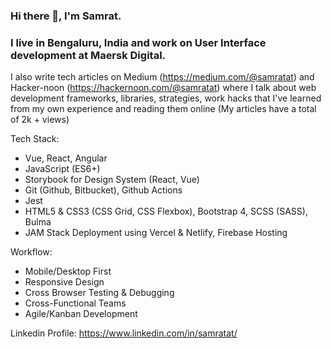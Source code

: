 ### Hi there 👋, I'm Samrat. 
### I live in Bengaluru, India and work on User Interface development at Maersk Digital.

I also write tech articles on Medium (https://medium.com/@samratat) and Hacker-noon (https://hackernoon.com/@samratat) where I talk about web development frameworks, libraries, strategies, work hacks that I've learned from my own experience and reading them online (My articles have a total of 2k + views)

Tech Stack: 
  - Vue, React, Angular
  - JavaScript (ES6+)
  - Storybook for Design System (React, Vue)
  - Git (Github, Bitbucket), Github Actions
  - Jest
  - HTML5 & CSS3 (CSS Grid, CSS Flexbox), Bootstrap 4, SCSS (SASS), Bulma 
  - JAM Stack Deployment using Vercel & Netlify, Firebase Hosting

Workflow: 
  - Mobile/Desktop First
  - Responsive Design
  - Cross Browser Testing & Debugging
  - Cross-Functional Teams
  - Agile/Kanban Development 
  
  Linkedin Profile: https://www.linkedin.com/in/samratat/
